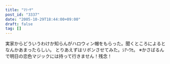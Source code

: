 ```yaml
---
title: "ﾏﾘｰｻ"
post_id: "3337"
date: "2005-10-29T18:44:00+09:00"
draft: false
tag: []
---
```



実家からどういうわけか知らんがハロウィン帽をもらった。聞くところによるとなんかあまったらしい。 とりあえずはリボンさせてみた。ｼｱｰﾜｾ。 ※かさばるんで明日の恋色マジックには持って行きません！残念！
